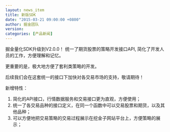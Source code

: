 ```yaml
---
layout: news_item
title: 新版SDK  
date: "2015-03-21 09:00:00 +0800"
author: 掘金团队
version: 
categories: [产品新闻]
---
```


掘金量化SDK升级到V2.0.0！ 统一了期货股票的策略开发接口API, 简化了开发人员的工作，方便理解和记忆。

更重要的是，极大地方便了套利类策略的开发。 

后续我们会在这套统一的接口下加快对各交易市场的支持，敬请期待！

新增特性：

1. 简化的API接口，行情数据服务和交易接口更为直观，方便使用；
2. 统一了各交易品种的接口定义，在同一个函数中可以交易股票和期货，以及其他品种；
3. 可以方便地把交易策略的交易过程展示在挖金子网站平台上，方便策略的展示；
